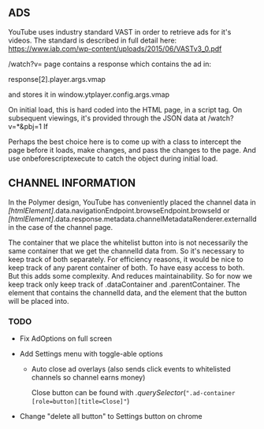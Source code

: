 ## ADS

YouTube uses industry standard VAST in order to retrieve ads for it's videos.
The standard is described in full detail here: 
https://www.iab.com/wp-content/uploads/2015/06/VASTv3_0.pdf

/watch?v= page contains a response which contains the ad in:

response[2].player.args.vmap

and stores it in window.ytplayer.config.args.vmap

On initial load, this is hard coded into the HTML page, in a script tag.
On subsequent viewings, it's provided through the JSON data at /watch?v=*&pbj=1
If

Perhaps the best choice here is to come up with a class to intercept
the page before it loads, make changes, and pass the changes to the page.
And use onbeforescriptexecute to catch the object during initial load.

## CHANNEL INFORMATION
In the Polymer design, YouTube has conveniently placed the channel data in *\[htmlElement\]*.data.navigationEndpoint.browseEndpoint.browseId
or *\[htmlElement\]*.data.response.metadata.channelMetadataRenderer.externalId in the case of the channel page.

The container that we place the whitelist button into is
not necessarily the same container that we get the channelId data from.
So it's necessary to keep track of both separately.
For efficiency reasons, it would be nice to keep track of any parent container
of both. To have easy access to both. But this adds some complexity.
And reduces maintainability. So for now we keep track only keep track of
.dataContainer and .parentContainer. The element that contains the channelId
data, and the element that the button will be placed into.


### TODO
* Fix AdOptions on full screen
* Add Settings menu with toggle-able options
    * Auto close ad overlays (also sends click events to whitelisted channels so channel earns money)

        Close button can be found with _.querySelector_(`".ad-container [role=button][title=Close]"`)

* Change "delete all button" to Settings button on chrome
